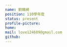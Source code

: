```yaml
---
name: 劉曛綺
position: 110學年度
status: present
profile-picture:
home:
mail: love124609@gmail.com
github:
---
```

